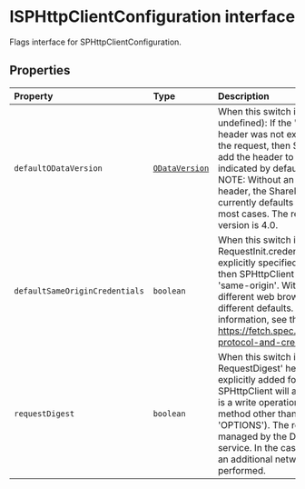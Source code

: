 # ISPHttpClientConfiguration interface







Flags interface for SPHttpClientConfiguration.




## Properties

| Property	   | Type	| Description|
|:-------------|:-------|:-----------|
|`defaultODataVersion`      | [`ODataVersion`](../sp-http/class/odataversion.md) | When this switch is specified (i.e. not undefined): If the 'OData-Version' header was not explictly added for the request, then SPHttpClient will add the header to specify the version indicated by defaultODataVersion. NOTE: Without an 'OData-Version' header, the SharePoint server currently defaults to Version 3.0 in most cases. The recommended version is 4.0. |
|`defaultSameOriginCredentials`      | `boolean` | When this switch is true: If RequestInit.credentials is not explicitly specified for the request, then SPHttpClient will assign it to be 'same-origin'. Without this switch, different web browsers may apply different defaults. For more information, see the spec: https://fetch.spec.whatwg.org/#cors-protocol-and-credentials |
|`requestDigest`      | `boolean` | When this switch is true: If the 'X-RequestDigest' header was not explicitly added for the request, then SPHttpClient will add it if the request is a write operation (i.e. an HTTP method other than 'GET', 'HEAD', or 'OPTIONS'). The request digest is managed by the DigestCache service. In the case of a cache miss, an additional network request may be performed. |







